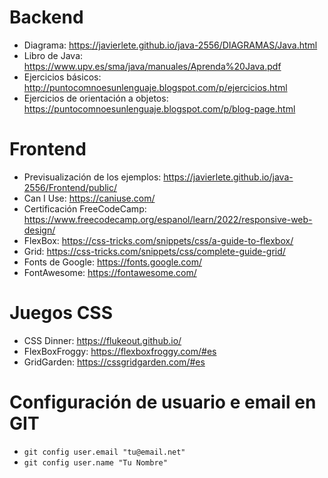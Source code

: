 # Backend

* Diagrama: https://javierlete.github.io/java-2556/DIAGRAMAS/Java.html
* Libro de Java: https://www.upv.es/sma/java/manuales/Aprenda%20Java.pdf
* Ejercicios básicos: http://puntocomnoesunlenguaje.blogspot.com/p/ejercicios.html
* Ejercicios de orientación a objetos: https://puntocomnoesunlenguaje.blogspot.com/p/blog-page.html

# Frontend
* Previsualización de los ejemplos: https://javierlete.github.io/java-2556/Frontend/public/
* Can I Use: https://caniuse.com/
* Certificación FreeCodeCamp: https://www.freecodecamp.org/espanol/learn/2022/responsive-web-design/
* FlexBox: https://css-tricks.com/snippets/css/a-guide-to-flexbox/
* Grid: https://css-tricks.com/snippets/css/complete-guide-grid/
* Fonts de Google: https://fonts.google.com/
* FontAwesome: https://fontawesome.com/

# Juegos CSS
* CSS Dinner: https://flukeout.github.io/
* FlexBoxFroggy: https://flexboxfroggy.com/#es
* GridGarden: https://cssgridgarden.com/#es

# Configuración de usuario e email en GIT
* ```git config user.email "tu@email.net"```
* ```git config user.name "Tu Nombre"```

